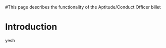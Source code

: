 #This page describes the functionality of the Aptitude/Conduct Officer billet

# Introduction #

yesh